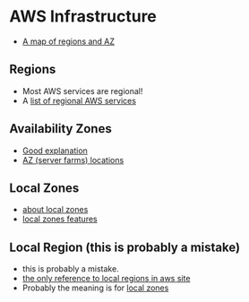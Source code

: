 # AWS Infrastructure

- [A map of regions and AZ](https://aws.amazon.com/about-aws/global-infrastructure/regions_az/?pg=cloudessentials)

## Regions

- Most AWS services are regional!
- A [list of regional AWS services](https://aws.amazon.com/about-aws/global-infrastructure/regional-product-services/)



## Availability Zones

- [Good explanation](https://wa.aws.amazon.com/wellarchitected/2020-07-02T19-33-23/wat.concept.az.en.html)
- [AZ (server farms) locations](https://www.datacenters.com/amazon-aws-data-center-locations)


## Local Zones

- [about local zones](https://aws.amazon.com/about-aws/global-infrastructure/localzones/)
- [local zones features](https://aws.amazon.com/about-aws/global-infrastructure/localzones/features/?pg=localzones&sec=hs)


## Local Region (this is probably a mistake)

- this is probably a mistake.
- [the only reference to local regions in aws site](https://wa.aws.amazon.com/wellarchitected/2020-07-02T19-33-23/wat.concept.local-region.en.html)
- Probably the meaning is for [local zones](https://aws.amazon.com/about-aws/global-infrastructure/localzones/)